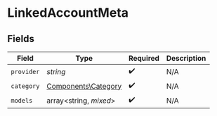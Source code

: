 # LinkedAccountMeta


## Fields

| Field                                                      | Type                                                       | Required                                                   | Description                                                |
| ---------------------------------------------------------- | ---------------------------------------------------------- | ---------------------------------------------------------- | ---------------------------------------------------------- |
| `provider`                                                 | *string*                                                   | :heavy_check_mark:                                         | N/A                                                        |
| `category`                                                 | [Components\Category](../../Models/Components/Category.md) | :heavy_check_mark:                                         | N/A                                                        |
| `models`                                                   | array<string, *mixed*>                                     | :heavy_check_mark:                                         | N/A                                                        |
